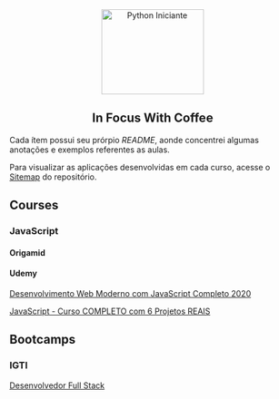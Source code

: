 <div align="center">
  <img src="https://user-images.githubusercontent.com/9125404/87865827-1d0a4380-c950-11ea-8d66-aafbad81fbe3.png" width=180px height=150px alt="Python Iniciante" />
</div>

<h2 align="center">In Focus With Coffee</h2>

Cada ítem possui seu prórpio *README*, aonde concentrei algumas anotações e exemplos referentes as aulas.

Para visualizar as aplicações desenvolvidas em cada curso, acesse o [Sitemap]() do repositório.

## Courses

### JavaScript

#### Origamid

#### Udemy

[Desenvolvimento Web Moderno com JavaScript Completo 2020](courses/js/web-moderno-js/README.md)

[JavaScript - Curso COMPLETO com 6 Projetos REAIS](courses/js/javascript-curso-completo/README.md)

## Bootcamps

### IGTI

[Desenvolvedor Full Stack](bootcamps/igti/desenvolvedor-full-stack)
